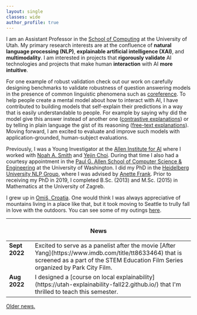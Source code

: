 ```yaml
---
layout: single
classes: wide
author_profile: true
---
```


I am an Assistant Professor in the [School of Computing](https://www.cs.utah.edu/) at the University of Utah. My primary research interests are at the confluence of **natural language processing (NLP)**, **explainable artificial intelligence (XAI)**, and **multimodality**. I am interested in projects that **rigorously validate** AI technologies and projects that make human **interaction** with AI **more intuitive**. 

For one example of robust validation check out our work on carefully designing benchmarks to validate robustness of question answering models in the presence of common linguistic phenomena such as [coreference](https://aclanthology.org/D19-1606/). To help people create a mental model about how to interact with AI, I have contributed to building models that self-explain their predictions in a way that is easily understandable to people. For example by saying why did the model give this answer instead of another one ([contrastive explanations](https://arxiv.org/abs/2012.13985)) or by telling in plain language the gist of its reasoning ([free-text explanations](https://arxiv.org/abs/2111.08284)). Moving forward, I am excited to evaluate and improve such models with application-grounded, human-subject evaluations.                     

Previously, I was a Young Investigator at the [Allen Institute for AI](https://allenai.org/) where I worked  with [Noah A. Smith](https://nasmith.github.io/) and [Yejin Choi](https://homes.cs.washington.edu/~yejin/). During that time I also had a courtesy appointment in the [Paul G. Allen School of Computer Science & Engineering](https://www.cs.washington.edu/) at the University of Washington. I did my PhD in the [Heidelberg University NLP Group](https://www.cl.uni-heidelberg.de/nlpgroup/), where I was advised by [Anette Frank](https://www.cl.uni-heidelberg.de/~frank/). Prior to receiving my PhD in 2019, I completed B.Sc. (2013) and M.Sc. (2015) in Mathematics at the University of Zagreb. 


I grew up in [Omiš, Croatia](https://youtu.be/Cnrjm-Le_vw). One would think I was always appreciative of mountains living in a place like that, but it took moving to Seattle to trully fall in love with the outdoors. You can see some of my outings [here](https://www.anamarasovic.com/blog/).

---

<style type="text/css">
      table, tr, td {
        border: 0px;
    }

</style>

<h3 align="center">News</h3>


<table class='news-table'>
    <col width="14%">
    <col width="100%">
       <tr>
        <td valign="top"><strong>Sept 2022</strong></td>
        <td>Excited to serve as a panelist after the movie [After Yang](https://www.imdb.com/title/tt8633464) that is screened as a part of the STEM Education Film Series organized by Park City Film.</td>
       </tr>
        <tr>
        <td valign="top"><strong>Aug 2022</strong></td>
        <td>I designed a [course on local explainability](https://utah-explainability-fall22.github.io/) that I'm thrilled to teach this semester.</td>
       </tr>
</table>


[Older news.](old_news.md)